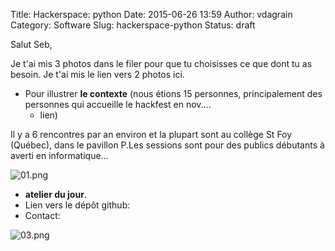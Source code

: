 Title: Hackerspace: python
Date: 2015-06-26 13:59
Author: vdagrain
Category: Software
Slug: hackerspace-python
Status: draft

Salut Seb,

Je t'ai mis 3 photos dans le filer pour que tu choisisses ce que dont tu
as besoin. Je t'ai mis le lien vers 2 photos ici.

-   Pour illustrer **le contexte** (nous étions 15 personnes,
    principalement des personnes qui accueille le hackfest en nov....
    + lien)

Il y a 6 rencontres par an environ et la plupart sont au collège St Foy
(Québec), dans le pavillon P.Les sessions sont pour des publics
débutants à averti en informatique...

![01.png](/public/01.png "01.png, juin 2015")

-   **atelier du jour**.
-   Lien vers le dépôt github:
-   Contact:

![03.png](/public/03.png "03.png, juin 2015")

</p>

